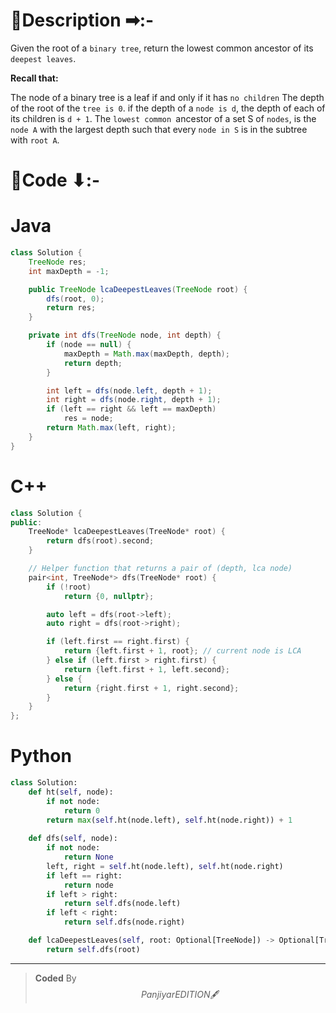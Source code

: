# 📍Description ➡:-
<!-- Describe your first thoughts on how to solve this problem. -->
Given the root of a `binary tree`, return the lowest common ancestor of its` deepest leaves`.

**Recall that:**

The node of a binary tree is a leaf if and only if it has `no children`
The depth of the root of the `tree is 0`. if the depth of a `node is d`, the depth of each of its children is `d + 1`.
The `lowest common `ancestor of a set S of `nodes`, is the `node A` with the largest depth such that every `node in S` is in the subtree with `root A`.


# 📝Code ⬇:-


# Java
```java []
class Solution {
    TreeNode res;
    int maxDepth = -1;

    public TreeNode lcaDeepestLeaves(TreeNode root) {
        dfs(root, 0);
        return res;
    }

    private int dfs(TreeNode node, int depth) {
        if (node == null) {
            maxDepth = Math.max(maxDepth, depth);
            return depth;
        }

        int left = dfs(node.left, depth + 1);
        int right = dfs(node.right, depth + 1);
        if (left == right && left == maxDepth)
            res = node;
        return Math.max(left, right);
    }
}

```

# C++
``` cpp []
class Solution {
public:
    TreeNode* lcaDeepestLeaves(TreeNode* root) { 
        return dfs(root).second; 
    }

    // Helper function that returns a pair of (depth, lca node)
    pair<int, TreeNode*> dfs(TreeNode* root) {
        if (!root)
            return {0, nullptr};

        auto left = dfs(root->left);
        auto right = dfs(root->right);

        if (left.first == right.first) {
            return {left.first + 1, root}; // current node is LCA
        } else if (left.first > right.first) {
            return {left.first + 1, left.second};
        } else {
            return {right.first + 1, right.second};
        }
    }
};
```

# Python
``` python []
class Solution:
    def ht(self, node):
        if not node:
            return 0
        return max(self.ht(node.left), self.ht(node.right)) + 1
    
    def dfs(self, node):
        if not node:
            return None
        left, right = self.ht(node.left), self.ht(node.right)
        if left == right:
            return node
        if left > right:
            return self.dfs(node.left)
        if left < right:
            return self.dfs(node.right)

    def lcaDeepestLeaves(self, root: Optional[TreeNode]) -> Optional[TreeNode]:
        return self.dfs(root)   
```

---

>    **Coded** By $$Panjiyar EDITION 🖋  $$

               
